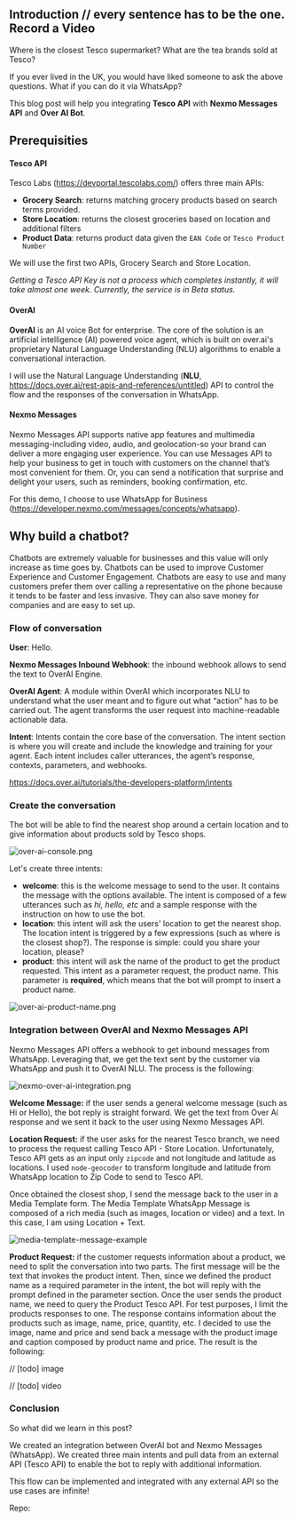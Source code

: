## Introduction // every sentence has to be the one. Record a Video

Where is the closest Tesco supermarket? What are the tea brands sold at Tesco? 

If you ever lived in the UK, you would have liked someone to ask the above questions. What if you can do it via WhatsApp?

This blog post will help you integrating **Tesco API** with **Nexmo Messages API** and **Over AI Bot**.

## Prerequisities

#### Tesco API

Tesco Labs (https://devportal.tescolabs.com/) offers three main APIs: 

- **Grocery Search**: returns matching grocery products based on search terms provided.
- **Store Location**: returns the closest groceries based on location and additional filters
- **Product Data**: returns product data given the `EAN Code` or `Tesco Product Number`

We will use the first two APIs, Grocery Search and Store Location. 

*Getting a Tesco API Key is not a process which completes instantly, it will take almost one week. Currently, the service is in Beta status.*

#### OverAI

**OverAI** is an AI voice Bot for enterprise. The core of the solution is an artificial intelligence (AI) powered voice agent, which is built on over.ai's proprietary Natural Language Understanding (NLU) algorithms to enable a conversational interaction.

I will use the Natural Language Understanding (**NLU**, https://docs.over.ai/rest-apis-and-references/untitled) API to control the flow and the responses of the conversation in WhatsApp.

#### Nexmo Messages

Nexmo Messages API supports native app features and multimedia messaging-including video, audio, and geolocation-so your brand can deliver a more engaging user experience. You can use Messages API to help your business to get in touch with customers on the channel that’s most convenient for them. Or, you can send a notification that surprise and delight your users, such as reminders, booking confirmation, etc.

For this demo, I choose to use WhatsApp for Business (https://developer.nexmo.com/messages/concepts/whatsapp).

## Why build a chatbot? 

Chatbots are extremely valuable for businesses and this value will only increase as time goes by. Chatbots can be used to improve Customer Experience and Customer Engagement. Chatbots are easy to use and many customers prefer them over calling a representative on the phone because it tends to be faster and less invasive. They can also save money for companies and are easy to set up.

### Flow of conversation 

**User**: Hello.

**Nexmo Messages Inbound Webhook**: the inbound webhook allows to send the text to OverAI Engine.

**OverAI Agent**: A module within OverAI which incorporates NLU to understand what the user meant and to figure out what “action” has to be carried out. The agent transforms the user request into machine-readable actionable data.

**Intent**: Intents contain the core base of the conversation. The intent section is where you will create and include the knowledge and training for your agent. Each intent includes caller utterances, the agent’s response, contexts, parameters, and webhooks.

https://docs.over.ai/tutorials/the-developers-platform/intents

### Create the conversation

The bot will be able to find the nearest shop around a certain location and to give information about products sold by Tesco shops.

![over-ai-console.png](images/over-ai-console.png)

Let's create three intents: 

- **welcome**: this is the welcome message to send to the user. It contains the message with the options available. The intent is composed of a few utterances such as *hi, hello, etc* and a sample response with the instruction on how to use the bot.
- **location**: this intent will ask the users' location to get the nearest shop. The location intent is triggered by a few expressions (such as where is the closest shop?). The response is simple: could you share your location, please?
- **product**:  this intent will ask the name of the product to get the product requested. This intent as a parameter request, the product name. This parameter is **required**, which means that the bot will prompt to insert a product name. 


![over-ai-product-name.png](images/over-ai-product-name.png)


### Integration between OverAI and Nexmo Messages API

Nexmo Messages API offers a webhook to get inbound messages from WhatsApp. Leveraging that, we get the text sent by the customer via WhatsApp and push it to OverAI NLU. The process is the following:

![nexmo-over-ai-integration.png](images/nexmo-over-ai-integration.png)

  
**Welcome Message:** if the user sends a general welcome message (such as Hi or Hello), the bot reply is straight forward. We get the text from Over Ai response and we sent it back to the user using Nexmo Messages API.

**Location Request:** if the user asks for the nearest Tesco branch, we need to process the request calling Tesco API - Store Location. Unfortunately, Tesco API gets as an input only `zipcode` and not longitude and latitude as locations. I used `node-geocoder` to transform longitude and latitude from WhatsApp location to Zip Code to send to Tesco API.

Once obtained the closest shop, I send the message back to the user in a Media Template form. The Media Template WhatsApp Message is composed of a rich media (such as images, location or video) and a text. In this case, I am using Location + Text.

![media-template-message-example](images/media-template-message-example.png)

**Product Request:** if the customer requests information about a product, we need to split the conversation into two parts. The first message will be the text that invokes the product intent. Then, since we defined the product name as a required parameter in the intent, the bot will reply with the prompt defined in the parameter section. Once the user sends the product name, we need to query the Product Tesco API. For test purposes, I limit the products responses to one. 
The response contains information about the products such as image, name, price, quantity, etc. I decided to use the image, name and price and send back a message with the product image and caption composed by product name and price. The result is the following:

// [todo] image

// [todo] video


### Conclusion

So what did we learn in this post?

We created an integration between OverAI bot and Nexmo Messages (WhatsApp). 
We created three main intents and pull data from an external API (Tesco API) to enable the bot to reply with additional information.

This flow can be implemented and integrated with any external API so the use cases are infinite! 


Repo: 
 